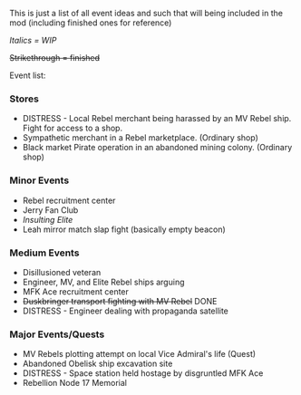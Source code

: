 This is just a list of all event ideas and such that will being included in the mod (including finished ones for reference)

*Italics = WIP*

~~Strikethrough = finished~~

Event list:

### Stores

* DISTRESS - Local Rebel merchant being harassed by an MV Rebel ship. Fight for access to a shop.
* Sympathetic merchant in a Rebel marketplace. (Ordinary shop)
* Black market Pirate operation in an abandoned mining colony. (Ordinary shop)

### Minor Events

* Rebel recruitment center
* Jerry Fan Club
* *Insulting Elite* 
* Leah mirror match slap fight (basically empty beacon)

### Medium Events

* Disillusioned veteran 
* Engineer, MV, and Elite Rebel ships arguing
* MFK Ace recruitment center
* ~~Duskbringer transport fighting with MV Rebel~~ DONE 
* DISTRESS - Engineer dealing with propaganda satellite

### Major Events/Quests

* MV Rebels plotting attempt on local Vice Admiral's life (Quest)
* Abandoned Obelisk ship excavation site
* DISTRESS - Space station held hostage by disgruntled MFK Ace
* Rebellion Node 17 Memorial
